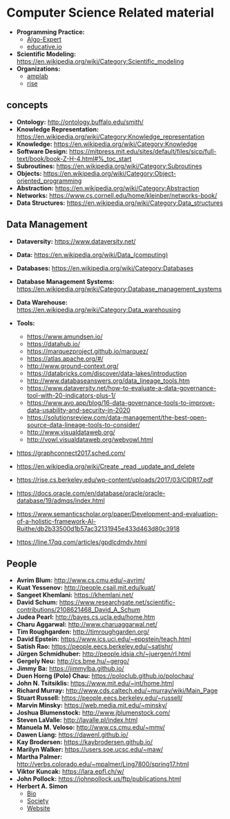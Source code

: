 # Computer Science Related material

- **Programming Practice:**
	* [Algo-Expert](https://www.algoexpert.io/product)
	* [educative.io](https://www.educative.io/explore)
- **Scientific Modeling:** https://en.wikipedia.org/wiki/Category:Scientific_modeling
- **Organizations:**
	* [amplab](https://amplab.cs.berkeley.edu/)
	* [rise](https://rise.cs.berkeley.edu/)

## concepts
- **Ontology:** http://ontology.buffalo.edu/smith/
- **Knowledge Representation:** https://en.wikipedia.org/wiki/Category:Knowledge_representation
- **Knowledge:** https://en.wikipedia.org/wiki/Category:Knowledge
- **Software Design:** https://mitpress.mit.edu/sites/default/files/sicp/full-text/book/book-Z-H-4.html#%_toc_start
- **Subroutines:** https://en.wikipedia.org/wiki/Category:Subroutines
- **Objects:** https://en.wikipedia.org/wiki/Category:Object-oriented_programming
- **Abstraction:** https://en.wikipedia.org/wiki/Category:Abstraction
- **Networks:** https://www.cs.cornell.edu/home/kleinber/networks-book/
- **Data Structures:** https://en.wikipedia.org/wiki/Category:Data_structures


## Data Management
- **Dataversity:** https://www.dataversity.net/
- **Data:** https://en.wikipedia.org/wiki/Data_(computing)
- **Databases:** https://en.wikipedia.org/wiki/Category:Databases
- **Database Management Systems:** https://en.wikipedia.org/wiki/Category:Database_management_systems
- **Data Warehouse:** https://en.wikipedia.org/wiki/Category:Data_warehousing
- **Tools:**
	* https://www.amundsen.io/
	* https://datahub.io/
	* https://marquezproject.github.io/marquez/
	* https://atlas.apache.org/#/
	* http://www.ground-context.org/
	* https://databricks.com/discover/data-lakes/introduction
	* http://www.databaseanswers.org/data_lineage_tools.htm
	* https://www.dataversity.net/how-to-evaluate-a-data-governance-tool-with-20-indicators-plus-1/
	* https://www.avo.app/blog/16-data-governance-tools-to-improve-data-usability-and-security-in-2020
	* https://solutionsreview.com/data-management/the-best-open-source-data-lineage-tools-to-consider/
	* http://www.visualdataweb.org/
	* http://vowl.visualdataweb.org/webvowl.html

- https://graphconnect2017.sched.com/
- https://en.wikipedia.org/wiki/Create,_read,_update_and_delete
- https://rise.cs.berkeley.edu/wp-content/uploads/2017/03/CIDR17.pdf
- https://docs.oracle.com/en/database/oracle/oracle-database/19/admqs/index.html
- https://www.semanticscholar.org/paper/Development-and-evaluation-of-a-holistic-framework-Al-Ruithe/db2b33500d1b57ac32131945e433d463d80c3918
- https://line.17qq.com/articles/gpdlcdmdv.html

## People
- **Avrim Blum:** http://www.cs.cmu.edu/~avrim/
- **Kuat Yessenov:** http://people.csail.mit.edu/kuat/
- **Sangeet Khemlani:** https://khemlani.net/
- **David Schum:** https://www.researchgate.net/scientific-contributions/2108621468_David_A_Schum
- **Judea Pearl:** http://bayes.cs.ucla.edu/home.htm
- **Charu Aggarwal:** http://www.charuaggarwal.net/
- **Tim Roughgarden:** http://timroughgarden.org/
- **David Epstein:** https://www.ics.uci.edu/~eppstein/teach.html
- **Satish Rao:** https://people.eecs.berkeley.edu/~satishr/
- **Jürgen Schmidhuber:** http://people.idsia.ch/~juergen/rl.html
- **Gergely Neu:** http://cs.bme.hu/~gergo/
- **Jimmy Ba:** https://jimmylba.github.io/
- **Duen Horng (Polo) Chau:** https://poloclub.github.io/polochau/
- **John N. Tsitsiklis:** https://www.mit.edu/~jnt/home.html
- **Richard Murray:** http://www.cds.caltech.edu/~murray/wiki/Main_Page
- **Stuart Russell:** https://people.eecs.berkeley.edu/~russell/
- **Marvin Minsky:** https://web.media.mit.edu/~minsky/
- **Joshua Blumenstock:** http://www.jblumenstock.com/
- **Steven LaValle:** http://lavalle.pl/index.html
- **Manuela M. Veloso:** http://www.cs.cmu.edu/~mmv/
- **Dawen Liang:** https://dawenl.github.io/
- **Kay Brodersen:** https://kaybrodersen.github.io/
- **Marilyn Walker:** https://users.soe.ucsc.edu/~maw/
- **Martha Palmer:** http://verbs.colorado.edu/~mpalmer/Ling7800/spring17.html
- **Viktor Kuncak:** https://lara.epfl.ch/w/
- **John Pollock:** https://johnpollock.us/ftp/publications.html
- **Herbert A. Simon**
	* [Bio](https://www.cs.cmu.edu/simon/bio.html)
	* [Society](https://herbertsimonsociety.org/)
	* [Website](https://www.hetwebsite.net/het/profiles/simon.htm)
